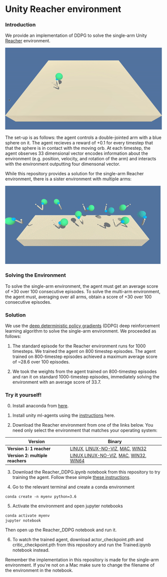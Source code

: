 # Unity Reacher environment

### Introduction

We provide an implementation of DDPG to solve the single-arm Unity [Reacher](https://github.com/Unity-Technologies/ml-agents/blob/master/docs/Learning-Environment-Examples.md#reacher) environment.

![Single Reacher solved](Unity_single_reacher.gif)

The set-up is as follows: the agent controls a double-jointed arm with a blue sphere on it. The agent recieves a reward of +0.1 for every timestep that that the sphere is in contact with the moving orb. At each timestep, the agent observes 33 dimensional vector encodes information about the environment (e.g. position, velocity, and rotation of the arm) and interacts with the environment outputting four dimensonal vector.

While this repository provides a solution for the single-arm Reacher environment, there is a sister environment with multiple arms:

![Multi Reacher solved](Unity_multi_reacher.gif)

### Solving the Environment
To solve the single-arm environment, the agent must get an average score of +30 over 100 consecutive episodes. To solve the multi-arm environment, the agent must, averaging over all arms, obtain a score of +30 over 100 consecutive episodes.

### Solution

We use the [deep deterministic policy gradients](https://arxiv.org/abs/1509.02971) (DDPG) deep reinforcement learning algorithm to solve the single-arm environment. We proceeded as follows:

1. The standard episode for the Reacher environment runs for 1000 timesteps. We trained the agent on 800 timestep episodes. The agent trained on 800-timestep episodes achieved a maximum average score of ~28.6 over 100 episodes. 

2. We took the weights from the agent trained on 800-timestep episodes and ran it on standard 1000-timestep episodes, immediately solving the environment with an average score of 33.7.

### Try it yourself!

0. Install anaconda from [here](https://www.anaconda.com/distribution/).

1. Install unity ml-agents using the [instructions](https://github.com/Unity-Technologies/ml-agents/blob/master/docs/Installation.md) here.

2. Download the Reacher environment from one of the links below.  You need only select the environment that matches your operating system:

|Version|Binary|
|-------|-----|
|**Version 1: 1 reacher**|[LINUX](https://s3-us-west-1.amazonaws.com/udacity-drlnd/P2/Reacher/one_agent/Reacher_Linux.zip), [LINUX-NO-VIZ](https://s3-us-west-1.amazonaws.com/udacity-drlnd/P2/Reacher/one_agent/Reacher_Linux_NoVis.zip), [MAC](https://s3-us-west-1.amazonaws.com/udacity-drlnd/P2/Reacher/one_agent/Reacher.app.zip), [WIN32](https://s3-us-west-1.amazonaws.com/udacity-drlnd/P2/Reacher/one_agent/Reacher_Windows_x86.zip)|[WIN64](https://s3-us-west-1.amazonaws.com/udacity-drlnd/P2/Reacher/one_agent/Reacher_Windows_x86_64.zip)|
|**Version 2: multiple reachers**|[LINUX](https://s3-us-west-1.amazonaws.com/udacity-drlnd/P2/Reacher/Reacher_Linux.zip),[LINUX-NO-VIZ](https://s3-us-west-1.amazonaws.com/udacity-drlnd/P2/Reacher/Reacher_Linux_NoVis.zip),  [MAC](https://s3-us-west-1.amazonaws.com/udacity-drlnd/P2/Reacher/Reacher.app.zip), [WIN32](https://s3-us-west-1.amazonaws.com/udacity-drlnd/P2/Reacher/Reacher_Windows_x86.zip), [WIN64](https://s3-us-west-1.amazonaws.com/udacity-drlnd/P2/Reacher/Reacher_Windows_x86_64.zip)|

3. Download the Reacher_DDPG.ipynb notebook from this repository to try training the agent. Follow these simple [these instructions](https://stackoverflow.com/questions/45622602/how-to-save-jupyter-notebooks-from-github).

4. Go to the relevant terminal and create a conda environment
```
conda create -n myenv python=3.6
```

5. Activate the environment and open jupyter notebooks
```
conda activate myenv
jupyter notebook
```

Then open up the Reacher_DDPG notebook and run it.

6. To watch the trained agent, download actor_checkpoint.pth and critic_checkpoint.pth from this repository and run the Trained.ipynb notebook instead.

Remember the implementation in this repository is made for the single-arm environment. If you're not on a Mac make sure to change the filename of the environment in the notebook.

